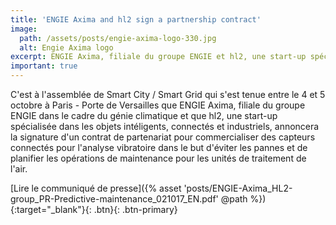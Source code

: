 ```yaml
---
title: 'ENGIE Axima and hl2 sign a partnership contract'
image:
  path: /assets/posts/engie-axima-logo-330.jpg
  alt: Engie Axima logo
excerpt: ENGIE Axima, filiale du groupe ENGIE et hl2, une start-up spécialisée dans les objets connectés annoncera la signature d'un contrat de partenariat
important: true
---
```


C'est à l'assemblée de Smart City / Smart Grid qui s'est tenue entre le 4 et 5 octobre à Paris - Porte de Versailles que ENGIE Axima, filiale du groupe ENGIE dans le cadre du génie climatique et que hl2, une start-up spécialisée dans les objets intéligents, connectés et industriels, annoncera la signature d'un contrat de partenariat pour commercialiser des capteurs connectés pour l'analyse vibratoire dans le but d'éviter les pannes et de planifier les opérations de maintenance pour les unités de traitement de l'air.<!--more-->

[Lire le communiqué de presse]({% asset 'posts/ENGIE-Axima_HL2-group_PR-Predictive-maintenance_021017_EN.pdf' @path %}){:target="_blank"}{: .btn}{: .btn-primary}
